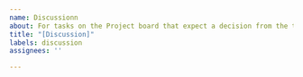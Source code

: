 ```yaml
---
name: Discussionn
about: For tasks on the Project board that expect a decision from the team.
title: "[Discussion]"
labels: discussion
assignees: ''

---
```



